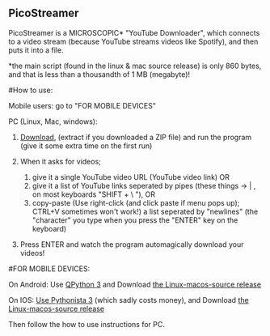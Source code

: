 ## PicoStreamer

PicoStreamer is a MICROSCOPIC* "YouTube Downloader", which connects to a video stream (because YouTube streams videos like Spotify), and then puts it into a file.

*the main script (found in the linux & mac source release) is only 860 bytes, and that is less than a thousandth of 1 MB (megabyte)!


#How to use:

Mobile users: go to "FOR MOBILE DEVICES"


PC (Linux, Mac, windows):

1. [Download](https://github.com/CenTdemeern1/picostreamer/releases/tag/1.0), (extract if you downloaded a ZIP file) and run the program (give it some extra time on the first run)

2. When it asks for videos;
	1. give it a single YouTube video URL (YouTube video link)
	OR
	2. give it a list of YouTube links seperated by pipes (these things -> | , on most keyboards "SHIFT + \ "),
	OR
	3. copy-paste (Use right-click (and click paste if menu pops up); CTRL+V sometimes won't work!) a list seperated by "newlines" (the "character" you type when you press the "ENTER" key on the keyboard)

3. Press ENTER and watch the program automagically download your videos!


#FOR MOBILE DEVICES:

On Android: Use [QPython 3](https://play.google.com/store/apps/details?id=org.qpython.qpy3) and Download [the Linux-macos-source release](https://github.com/CenTdemeern1/picostreamer/releases/download/1.0/linux-macos-1.0-source-picostreamer.py)

On IOS: [Use Pythonista 3](https://itunes.apple.com/us/app/pythonista-3/id1085978097?ls=1&mt=8) (which sadly costs money), and Download [the Linux-macos-source release](https://github.com/CenTdemeern1/picostreamer/releases/download/1.0/linux-macos-1.0-source-picostreamer.py)

Then follow the how to use instructions for PC.
